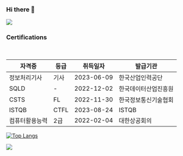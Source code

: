 ### Hi there 👋
<img src="https://capsule-render.vercel.app/api?type=waving&color=D4F0F0&height=150&section=header" />

  ### Certifications
  <br>
  
  |자격증|등급|취득일자|발급기관|
  |-------------|------|----------|------------|
  |정보처리기사|기사|2023-06-09|한국산업인력공단|
  |SQLD|-|2022-12-02|한국데이터산업진흥원|
  |CSTS|FL|2022-11-30|한국정보통신기술협회|
  |ISTQB|CTFL|2023-08-24|ISTQB|
  |컴퓨터활용능력|2급|2022-02-04|대한상공회의|

[![Top Langs](https://github-readme-stats.vercel.app/api/top-langs/?username=hojun1123)](https://github.com/anuraghazra/github-readme-stats)

<img src="https://capsule-render.vercel.app/api?type=waving&color=D4F0F0&height=150&section=footer" />

<!--
**Hojun1123/hojun1123** is a ✨ _special_ ✨ repository because its `README.md` (this file) appears on your GitHub profile.
[![Anurag's GitHub stats](https://github-readme-stats.vercel.app/api?username=hojun1123)](https://github.com/anuraghazra/github-readme-stats)
Here are some ideas to get you started:

- 🔭 I’m currently working on ...
- 🌱 I’m currently learning ...
- 👯 I’m looking to collaborate on ...
- 🤔 I’m looking for help with ...
- 💬 Ask me about ...
- 📫 How to reach me: ...
- 😄 Pronouns: ...
- ⚡ Fun fact: ...
-->

